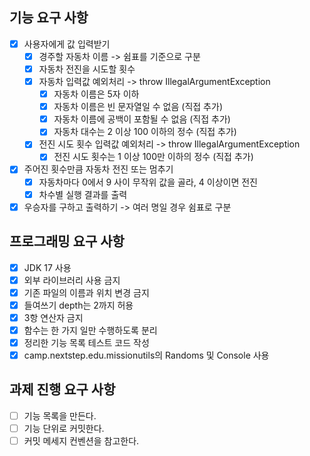 ## 기능 요구 사항
- [X] 사용자에게 값 입력받기
  - [X] 경주할 자동차 이름 -> 쉼표를 기준으로 구분
  - [X] 자동차 전진을 시도할 횟수
  - [X] 자동차 입력값 예외처리 -> throw IllegalArgumentException
    - [X] 자동차 이름은 5자 이하
    - [X] 자동차 이름은 빈 문자열일 수 없음 (직접 추가)
    - [X] 자동차 이름에 공백이 포함될 수 없음 (직접 추가)
    - [X] 자동차 대수는 2 이상 100 이하의 정수 (직접 추가)
  - [X] 전진 시도 횟수 입력값 예외처리 -> throw IllegalArgumentException
    - [X] 전진 시도 횟수는 1 이상 100만 이하의 정수 (직접 추가)
- [X] 주어진 횟수만큼 자동차 전진 또는 멈추기
  - [X] 자동차마다 0에서 9 사이 무작위 값을 골라, 4 이상이면 전진
  - [X] 차수별 실행 결과를 출력
- [X] 우승자를 구하고 출력하기 -> 여러 명일 경우 쉼표로 구분

## 프로그래밍 요구 사항
- [X] JDK 17 사용
- [X] 외부 라이브러리 사용 금지
- [X] 기존 파일의 이름과 위치 변경 금지
- [X] 들여쓰기 depth는 2까지 허용
- [X] 3항 연산자 금지
- [X] 함수는 한 가지 일만 수행하도록 분리
- [X] 정리한 기능 목록 테스트 코드 작성
- [X] camp.nextstep.edu.missionutils의 Randoms 및 Console 사용

## 과제 진행 요구 사항
- [ ] 기능 목록을 만든다.
- [ ] 기능 단위로 커밋한다.
- [ ] 커밋 메세지 컨벤션을 참고한다.
